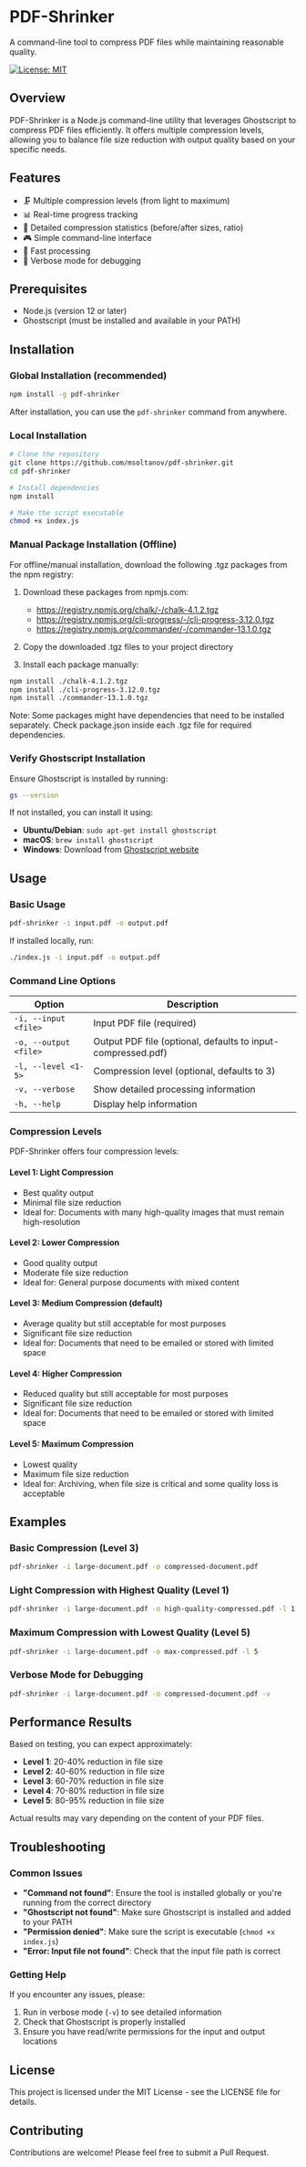 # PDF-Shrinker

A command-line tool to compress PDF files while maintaining reasonable quality.

[![License: MIT](https://img.shields.io/badge/License-MIT-yellow.svg)](https://opensource.org/licenses/MIT)

## Overview

PDF-Shrinker is a Node.js command-line utility that leverages Ghostscript to compress PDF files efficiently. It offers multiple compression levels, allowing you to balance file size reduction with output quality based on your specific needs.

## Features

- 🗜️ Multiple compression levels (from light to maximum)
- 📊 Real-time progress tracking
- 📏 Detailed compression statistics (before/after sizes, ratio)  
- 🎮 Simple command-line interface
- 🚀 Fast processing
- 📝 Verbose mode for debugging

## Prerequisites

- Node.js (version 12 or later)
- Ghostscript (must be installed and available in your PATH)

## Installation

### Global Installation (recommended)

```bash
npm install -g pdf-shrinker
```

After installation, you can use the `pdf-shrinker` command from anywhere.

### Local Installation

```bash
# Clone the repository
git clone https://github.com/msoltanov/pdf-shrinker.git
cd pdf-shrinker

# Install dependencies
npm install

# Make the script executable
chmod +x index.js
```

### Manual Package Installation (Offline)

For offline/manual installation, download the following .tgz packages from the npm registry:

1. Download these packages from npmjs.com:
   - https://registry.npmjs.org/chalk/-/chalk-4.1.2.tgz
   - https://registry.npmjs.org/cli-progress/-/cli-progress-3.12.0.tgz
   - https://registry.npmjs.org/commander/-/commander-13.1.0.tgz

2. Copy the downloaded .tgz files to your project directory

3. Install each package manually:
```bash
npm install ./chalk-4.1.2.tgz
npm install ./cli-progress-3.12.0.tgz
npm install ./commander-13.1.0.tgz
```

Note: Some packages might have dependencies that need to be installed separately. Check package.json inside each .tgz file for required dependencies.

### Verify Ghostscript Installation

Ensure Ghostscript is installed by running:

```bash
gs --version
```

If not installed, you can install it using:

- **Ubuntu/Debian**: `sudo apt-get install ghostscript`
- **macOS**: `brew install ghostscript`
- **Windows**: Download from [Ghostscript website](https://www.ghostscript.com/download/gsdnld.html)

## Usage

### Basic Usage

```bash
pdf-shrinker -i input.pdf -o output.pdf
```

If installed locally, run:

```bash
./index.js -i input.pdf -o output.pdf
```

### Command Line Options

| Option | Description |
|--------|-------------|
| `-i, --input <file>` | Input PDF file (required) |
| `-o, --output <file>` | Output PDF file (optional, defaults to input-compressed.pdf) |
| `-l, --level <1-5>` | Compression level (optional, defaults to 3) |
| `-v, --verbose` | Show detailed processing information |
| `-h, --help` | Display help information |

### Compression Levels

PDF-Shrinker offers four compression levels:

#### Level 1: Light Compression
- Best quality output
- Minimal file size reduction
- Ideal for: Documents with many high-quality images that must remain high-resolution

#### Level 2: Lower Compression
- Good quality output
- Moderate file size reduction
- Ideal for: General purpose documents with mixed content

#### Level 3: Medium Compression (default)
- Average quality but still acceptable for most purposes
- Significant file size reduction
- Ideal for: Documents that need to be emailed or stored with limited space

#### Level 4: Higher Compression
- Reduced quality but still acceptable for most purposes
- Significant file size reduction
- Ideal for: Documents that need to be emailed or stored with limited space

#### Level 5: Maximum Compression
- Lowest quality
- Maximum file size reduction
- Ideal for: Archiving, when file size is critical and some quality loss is acceptable

## Examples

### Basic Compression (Level 3)

```bash
pdf-shrinker -i large-document.pdf -o compressed-document.pdf
```

### Light Compression with Highest Quality (Level 1)

```bash
pdf-shrinker -i large-document.pdf -o high-quality-compressed.pdf -l 1
```

### Maximum Compression with Lowest Quality (Level 5)

```bash
pdf-shrinker -i large-document.pdf -o max-compressed.pdf -l 5
```

### Verbose Mode for Debugging

```bash
pdf-shrinker -i large-document.pdf -o compressed-document.pdf -v
```

## Performance Results

Based on testing, you can expect approximately:

- **Level 1**: 20-40% reduction in file size
- **Level 2**: 40-60% reduction in file size
- **Level 3**: 60-70% reduction in file size
- **Level 4**: 70-80% reduction in file size
- **Level 5**: 80-95% reduction in file size

Actual results may vary depending on the content of your PDF files.

## Troubleshooting

### Common Issues

- **"Command not found"**: Ensure the tool is installed globally or you're running from the correct directory
- **"Ghostscript not found"**: Make sure Ghostscript is installed and added to your PATH
- **"Permission denied"**: Make sure the script is executable (`chmod +x index.js`)
- **"Error: Input file not found"**: Check that the input file path is correct

### Getting Help

If you encounter any issues, please:

1. Run in verbose mode (`-v`) to see detailed information
2. Check that Ghostscript is properly installed
3. Ensure you have read/write permissions for the input and output locations

## License

This project is licensed under the MIT License - see the LICENSE file for details.

## Contributing

Contributions are welcome! Please feel free to submit a Pull Request.
